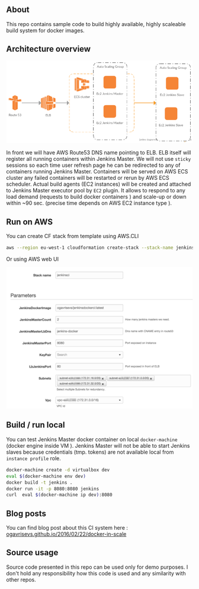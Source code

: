 
About 
------

This repo contains sample code to build highly available, highly scaleable build system for docker images. 

Architecture overview
---------------------

![Architecture overview](/doc/images/architecture.png)

In front we will have AWS Route53 DNS name pointing to ELB. ELB itself will register all running containers within Jenkins Master. We will not use `sticky` sessions so each time user refresh page he can be redirected to any of containers running Jenkins Master. Containers will be served on AWS ECS cluster any failed containers will be restarted or rerun by AWS ECS scheduler. Actual build agents (EC2 instances) will be created and attached to Jenkins Master executor pool by `EC2` plugin. It allows to respond to any load demand (requests to build docker containers ) and scale-up or down within ~90 sec. (precise time depends on  AWS EC2 instance type ).      

Run on AWS 
------------
You can create CF stack from template using AWS.CLI 

```bash
aws --region eu-west-1 cloudformation create-stack --stack-name jenkinsci  --template-body file://./cloudformation/cloudformation-template.json --on-failure DO_NOTHING --capabilities CAPABILITY_IAM
```

Or using AWS web UI

![AWS CloudFormation template parameters](/doc/images/aws_cf_params.png)

Build / run local
-----------------------

You can test Jenkins Master docker container on local `docker-machine` (docker engine inside VM ). Jenkins Master will not be able to start Jenkins slaves because credentials (tmp. tokens) are not available local from `instance profile` role. 

```bash
docker-machine create -d virtualbox dev
eval $(docker-machine env dev)
docker build -t jenkins .
docker run -it -p 8080:8080 jenkins
curl  eval $(docker-machine ip dev):8080
```

Blog posts 
-----------
You can find blog post about this CI system here : [ogavrisevs.github.io/2016/02/22/docker-in-scale](http://ogavrisevs.github.io/2016/02/22/docker-in-scale/)

Source usage 
-----------
Source code presented in this repo can be used only for demo purposes. I don't hold any responsibility how this code is used and any similarity with other repos. 
